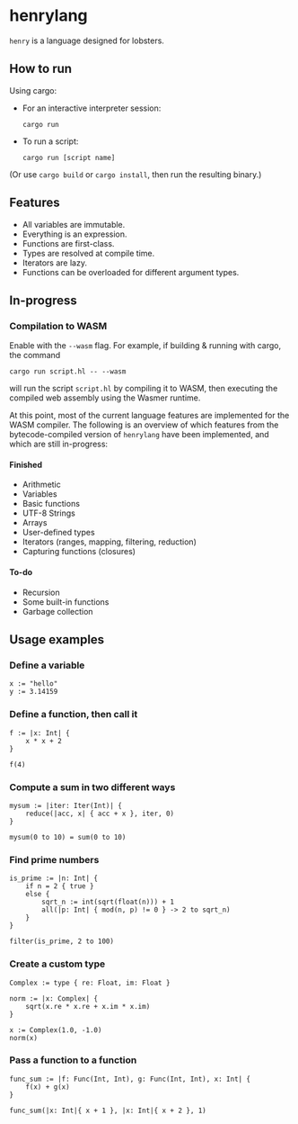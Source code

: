 # henrylang

`henry` is a language designed for lobsters.

## How to run

Using cargo:

* For an interactive interpreter session:

    ```
    cargo run
    ```

* To run a script:

    ```
    cargo run [script name]
    ```

(Or use `cargo build` or `cargo install`, then run the resulting binary.)

## Features

- All variables are immutable.
- Everything is an expression.
- Functions are first-class.
- Types are resolved at compile time.
- Iterators are lazy.
- Functions can be overloaded for different argument types.

## In-progress

### Compilation to WASM

Enable with the `--wasm` flag. For example, if building & running with cargo, the command
```
cargo run script.hl -- --wasm
```
will run the script `script.hl` by compiling it to WASM, then executing the compiled web assembly using the Wasmer runtime. 

At this point, most of the current language features are implemented for the WASM compiler. The following is an overview of which features from the bytecode-compiled version of `henrylang` have been implemented, and which are still in-progress:

#### Finished

* Arithmetic
* Variables
* Basic functions
* UTF-8 Strings
* Arrays
* User-defined types
* Iterators (ranges, mapping, filtering, reduction)
* Capturing functions (closures)

#### To-do

* Recursion
* Some built-in functions
* Garbage collection


## Usage examples

### Define a variable
```
x := "hello"
y := 3.14159
```

### Define a function, then call it
```
f := |x: Int| {
    x * x + 2
}

f(4)
```

### Compute a sum in two different ways
```
mysum := |iter: Iter(Int)| {
    reduce(|acc, x| { acc + x }, iter, 0)
}

mysum(0 to 10) = sum(0 to 10)
```

### Find prime numbers
```
is_prime := |n: Int| {
    if n = 2 { true }
    else {
        sqrt_n := int(sqrt(float(n))) + 1
        all(|p: Int| { mod(n, p) != 0 } -> 2 to sqrt_n)
    }
}

filter(is_prime, 2 to 100)
```

### Create a custom type
```
Complex := type { re: Float, im: Float }

norm := |x: Complex| {
    sqrt(x.re * x.re + x.im * x.im)
}

x := Complex(1.0, -1.0)
norm(x)
```

### Pass a function to a function
```
func_sum := |f: Func(Int, Int), g: Func(Int, Int), x: Int| {
    f(x) + g(x)
}

func_sum(|x: Int|{ x + 1 }, |x: Int|{ x + 2 }, 1)
```
